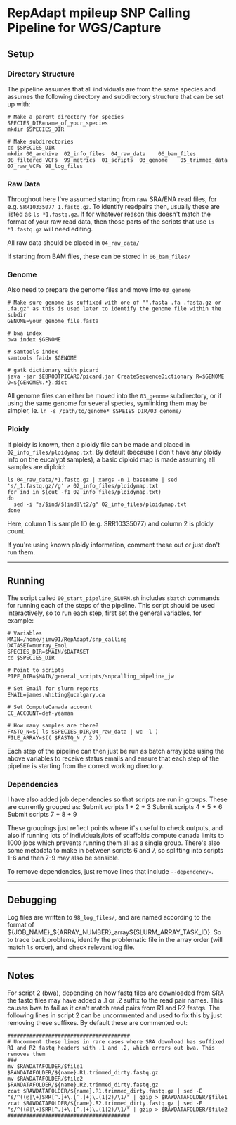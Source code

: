 # RepAdapt mpileup SNP Calling Pipeline for WGS/Capture

## Setup
### Directory Structure
The pipeline assumes that all individuals are from the same species and assumes the following directory and subdirectory structure that can be set up with:
```
# Make a parent directory for species
SPECIES_DIR=name_of_your_species
mkdir $SPECIES_DIR

# Make subdirectories
cd $SPECIES_DIR
mkdir 00_archive  02_info_files  04_raw_data	06_bam_files  08_filtered_VCFs  99_metrics	01_scripts  03_genome	 05_trimmed_data  07_raw_VCFs 98_log_files
```

### Raw Data
Throughout here I've assumed starting from raw SRA/ENA read files, for e.g. `SRR10335077_1.fastq.gz`. To identify readpairs then, usually these are listed as `ls *1.fastq.gz`. If for whatever reason this doesn't match the format of your raw read data, then those parts of the scripts that use `ls *1.fastq.gz` will need editing.

All raw data should be placed in `04_raw_data/`

If starting from BAM files, these can be stored in `06_bam_files/`

### Genome
Also need to prepare the genome files and move into `03_genome`
```
# Make sure genome is suffixed with one of "".fasta .fa .fasta.gz or .fa.gz" as this is used later to identify the genome file within the subdir
GENOME=your_genome_file.fasta

# bwa index
bwa index $GENOME

# samtools index
samtools faidx $GENOME

# gatk dictionary with picard
java -jar $EBROOTPICARD/picard.jar CreateSequenceDictionary R=$GENOME O=${GENOME%.*}.dict
```
All genome files can either be moved into the `03_genome` subdirectory, or if using the same genome for several species, symlinking them may be simpler, ie. `ln -s /path/to/genome* $SPEIES_DIR/03_genome/`

### Ploidy
If ploidy is known, then a ploidy file can be made and placed in `02_info_files/ploidymap.txt`. By default (because I don't have any ploidy info on the eucalypt samples), a basic diploid map is made assuming all samples are diploid:
```
ls 04_raw_data/*1.fastq.gz | xargs -n 1 basename | sed 's/_1.fastq.gz//g' > 02_info_files/ploidymap.txt
for ind in $(cut -f1 02_info_files/ploidymap.txt)
do
  sed -i "s/$ind/${ind}\t2/g" 02_info_files/ploidymap.txt
done
```

Here, column 1 is sample ID (e.g. SRR10335077) and column 2 is ploidy count.

If you're using known ploidy information, comment these out or just don't run them.

---

## Running
The script called `00_start_pipeline_SLURM.sh` includes `sbatch` commands for running each of the steps of the pipeline. This script should be used interactively, so to run each step, first set the general variables, for example:
```
# Variables
MAIN=/home/jimw91/RepAdapt/snp_calling
DATASET=murray_Emol
SPECIES_DIR=$MAIN/$DATASET
cd $SPECIES_DIR

# Point to scripts
PIPE_DIR=$MAIN/general_scripts/snpcalling_pipeline_jw

# Set Email for slurm reports
EMAIL=james.whiting@ucalgary.ca

# Set ComputeCanada account
CC_ACCOUNT=def-yeaman

# How many samples are there?
FASTQ_N=$( ls $SPECIES_DIR/04_raw_data | wc -l )
FILE_ARRAY=$(( $FASTQ_N / 2 ))
```

Each step of the pipeline can then just be run as batch array jobs using the above variables to receive status emails and ensure that each step of the pipeline is starting from the correct working directory.

### Dependencies
I have also added job dependencies so that scripts are run in groups. These are currently grouped as:
Submit scripts 1 + 2 + 3
Submit scripts 4 + 5 + 6
Submit scripts 7 + 8 + 9

These groupings just reflect points where it's useful to check outputs, and also if running lots of individuals/lots of scaffolds compute canada limits to 1000 jobs which prevents running them all as a single group. There's also some metadata to make in between scripts 6 and 7, so splitting into scripts 1-6 and then 7-9 may also be sensible.

To remove dependencies, just remove lines that include `--dependency=`.

---

## Debugging
Log files are written to `98_log_files/`, and are named according to the format of ${JOB_NAME}_${ARRAY_NUMBER}_array${SLURM_ARRAY_TASK_ID}. So to trace back problems, identify the problematic file in the array order (will match `ls` order), and check relevant log file.

---

## Notes
For script 2 (bwa), depending on how fastq files are downloaded from SRA the fastq files may have added a .1 or .2 suffix to the read pair names. This causes bwa to fail as it can't match read pairs from R1 and R2 fastqs. The following lines in script 2 can be uncommented and used to fix this by just removing these suffixes. By default these are commented out:
```
#######################################
# Uncomment these lines in rare cases where SRA download has suffixed R1 and R2 fastq headers with .1 and .2, which errors out bwa. This removes them
###
mv $RAWDATAFOLDER/$file1 $RAWDATAFOLDER/${name}.R1.trimmed_dirty.fastq.gz
mv $RAWDATAFOLDER/$file2 $RAWDATAFOLDER/${name}.R2.trimmed_dirty.fastq.gz
zcat $RAWDATAFOLDER/${name}.R1.trimmed_dirty.fastq.gz | sed -E "s/^((@|\+)SRR[^.]+\.[^.]+)\.(1|2)/\1/" | gzip > $RAWDATAFOLDER/$file1
zcat $RAWDATAFOLDER/${name}.R2.trimmed_dirty.fastq.gz | sed -E "s/^((@|\+)SRR[^.]+\.[^.]+)\.(1|2)/\1/" | gzip > $RAWDATAFOLDER/$file2
#######################################
```
